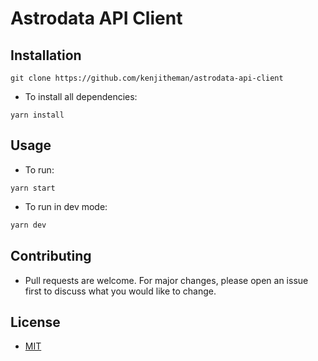 # Astrodata API Client

## Installation

```shell
git clone https://github.com/kenjitheman/astrodata-api-client
```

- To install all dependencies:

```shell
yarn install
```

## Usage

- To run:

```shell
yarn start
```

- To run in dev mode:

```sh
yarn dev
```

## Contributing

- Pull requests are welcome. For major changes, please open an issue first
to discuss what you would like to change.

## License

- [MIT](https://choosealicense.com/licenses/mit/)
